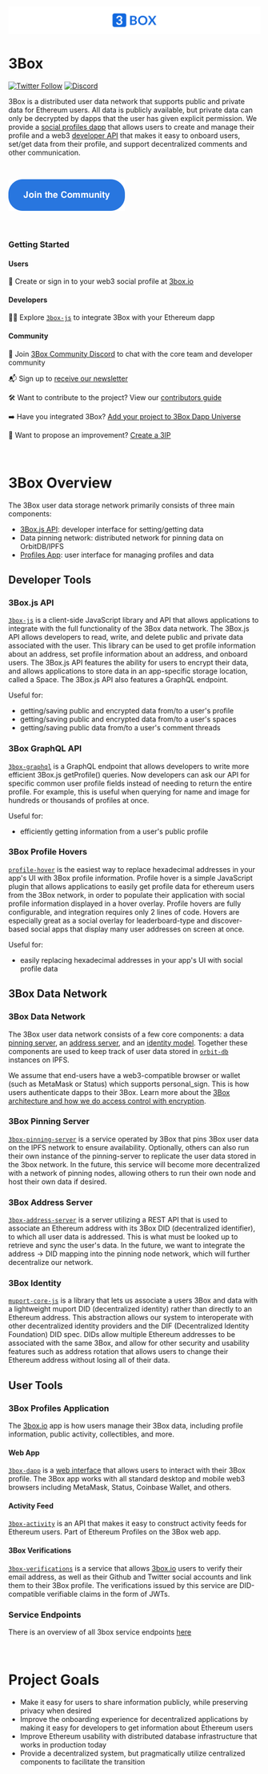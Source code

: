![3Box Logo](./images/3Box_widelogo.png)

# 3Box
[![Twitter Follow](https://img.shields.io/twitter/follow/3boxdb.svg?style=for-the-badge&label=Twitter)](https://twitter.com/3boxdb)
[![Discord](https://img.shields.io/discord/484729862368526356.svg?style=for-the-badge)](https://discordapp.com/invite/Z3f3Cxy)


3Box is a distributed user data network that supports public and private data for Ethereum users. All data is publicly available, but private data can only be decrypted by dapps that the user has given explicit permission. We provide a [social profiles dapp](https://3box.io) that allows users to create and manage their profile and a web3 [developer API](https://github.com/3box/3box-js) that makes it easy to onboard users, set/get data from their profile, and support decentralized comments and other communication.

<br>

[![button](./images/3box_button_community.png)](https://discord.gg/dxjM74J)

<br>

### Getting Started

#### Users
👤 Create or sign in to your web3 social profile at [3box.io](https://3box.io)

#### Developers
👩‍💻 Explore [`3box-js`](https://www.github.com/3box/3box-js) to integrate 3Box with your Ethereum dapp

#### Community

💬 Join [3Box Community Discord](https://discord.gg/Z3f3Cxy) to chat with the core team and developer community

📬 Sign up to [receive our newsletter](https://mailchi.mp/c671ca2b8093/3box)

🛠 Want to contribute to the project? View our [contributors guide](./CONTRIBUTING.md)

➡️ Have you integrated 3Box? [Add your project to 3Box Dapp Universe](./community/projects.md)

📜 Want to propose an improvement? [Create a 3IP](./3IPs/3ip-0.md)

<br>

# 3Box Overview
The 3Box user data storage network primarily consists of three main components:
* [3Box.js API](https://github.com/3box/3box-js): developer interface for setting/getting data
* Data pinning network: distributed network for pinning data on OrbitDB/IPFS
* [Profiles App](https://3box.io): user interface for managing profiles and data

## Developer Tools

### 3Box.js API
[`3box-js`](https://www.github.com/3box/3box-js) is a client-side JavaScript library and API that allows applications to integrate with the full functionality of the 3Box data network. The 3Box.js API allows developers to read, write, and delete public and private data associated with the user. This library can be used to get profile information about an address, set profile information about an address, and onboard users. The 3Box.js API features the ability for users to encrypt their data, and allows applications to store data in an app-specific storage location, called a Space. The 3Box.js API also features a GraphQL endpoint.

Useful for: 
* getting/saving public and encrypted data from/to a user's profile 
* getting/saving public and encrypted data from/to a user's spaces
* getting/saving public data from/to a user's comment threads

### 3Box GraphQL API
[`3box-graphql`](https://github.com/3box/3box-js-graphql) is a GraphQL endpoint that allows developers to write more efficient 3Box.js getProfile() queries. Now developers can ask our API for specific common user profile fields instead of needing to return the entire profile. For example, this is useful when querying for name and image for hundreds or thousands of profiles at once.

Useful for: 
* efficiently getting information from a user's public profile

### 3Box Profile Hovers
[`profile-hover`](https://github.com/3box/profile-hover) is the easiest way to replace hexadecimal addresses in your app's UI with 3Box profile information. Profile hover is a simple JavaScript plugin that allows applications to easily get profile data for ethereum users from the 3Box network, in order to populate their application with social profile information displayed in a hover overlay. Profile hovers are fully configurable, and integration requires only 2 lines of code. Hovers are especially great as a social overlay for leaderboard-type and discover-based social apps that display many user addresses on screen at once.

Useful for:
* easily replacing hexadecimal addresses in your app's UI with social profile data

## 3Box Data Network

### 3Box Data Network
The 3Box user data network consists of a few core components: a data [pinning server](https://www.github.com/3box/3box-pinning-server), an [address server](https://www.github.com/3box/3box-address-server), and an [identity model](https://github.com/3box/muport-core-js). Together these components are used to keep track of user data stored in [`orbit-db`](https://github.com/orbitdb/orbit-db) instances on IPFS. 

We assume that end-users have a web3-compatible browser or wallet (such as MetaMask or Status) which supports personal_sign. This is how users authenticate dapps to their 3Box. Learn more about the [3Box architecture and how we do access control with encryption](./ARCHITECTURE.md).

### 3Box Pinning Server
[`3box-pinning-server`](https://www.github.com/3box/3box-pinning-server) is a service operated by 3Box that pins 3Box user data on the IPFS network to ensure availability. Optionally, others can also run their own instance of the pinning-server to replicate the user data stored in the 3box network. In the future, this service will become more decentralized with a network of pinning nodes, allowing others to run their own node and host their own data if desired. 

### 3Box Address Server
[`3box-address-server`](https://www.github.com/3box/3box-address-server) is a server utilizing a REST API that is used to associate an Ethereum address with its 3Box DID (decentralized identifier), to which all user data is addressed. This is what must be looked up to retrieve and sync the user's data. In the future, we want to integrate the address -> DID mapping into the pinning node network, which will further decentralize our network.

### 3Box Identity
[`muport-core-js`](https://github.com/3box/muport-core-js) is a library that lets us associate a users 3Box and data with a lightweight muport DID (decentralized identity) rather than directly to an Ethereum address. This abstraction allows our system to interoperate with other decentralized identity providers and the DIF (Decentralized Identity Foundation) DID spec. DIDs allow multiple Ethereum addresses to be associated with the same 3Box, and allow for other security and usability features such as address rotation that allows users to change their Ethereum address without losing all of their data.

## User Tools

### 3Box Profiles Application
The [3box.io](https://3box.io) app is how users manage their 3Box data, including profile information, public activity, collectibles, and more.

#### Web App
[`3box-dapp`](https://www.github.com/3box/3box-dapp) is a [web interface](https://3box.io/) that allows users to interact with their 3Box profile. The 3Box app works with all standard desktop and mobile web3 browsers including MetaMask, Status, Coinbase Wallet, and others.

#### Activity Feed
[`3box-activity`](https://www.github.com/3box/3box-activity) is an API that makes it easy to construct activity feeds for Ethereum users. Part of Ethereum Profiles on the 3Box web app.

#### 3Box Verifications
[`3box-verifications`](https://github.com/3box/3box-verifications) is a service that allows [3box.io](https://3box.io) users to verify their email address, as well as their Github and Twitter social accounts and link them to their 3Box profile. The verifications issued by this service are DID-compatible verifiable claims in the form of JWTs.

### Service Endpoints
There is an overview of all 3box service endpoints [here](./devops/service-endpoints.md)

<br>

# Project Goals
* Make it easy for users to share information publicly, while preserving privacy when desired
* Improve the onboarding experience for decentralized applications by making it easy for developers to get information about Ethereum users
* Improve Ethereum usability with distributed database infrastructure that works in production today
* Provide a decentralized system, but pragmatically utilize centralized components to facilitate the transition

